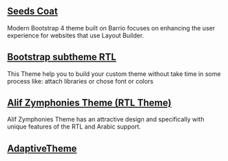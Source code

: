 
## [Seeds Coat](https://www.drupal.org/project/seeds_coat)

Modern Bootstrap 4 theme built on Barrio focuses on enhancing the user experience for websites that use Layout Builder.

## [Bootstrap subtheme RTL](https://www.drupal.org/project/bootstrap_subtheme_rtl)

This Theme help you to build your custom theme without take time in some process like:
attach libraries or chose font or colors

## [Alif Zymphonies Theme (RTL Theme)](https://www.drupal.org/project/alif_zymphonies_theme)

Alif Zymphonies Theme has an attractive design and specifically with unique features of the RTL and Arabic support.

## [AdaptiveTheme](https://www.drupal.org/project/adaptivetheme)


